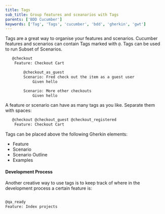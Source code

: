 ```yaml
---
title: Tags
sub_title: Group features and sceanarios with Tags
parents: ['BDD Cucumber']
keywords: ['Tag', 'Tags', 'cucumber', 'bdd', 'gherkin', 'gwt']
---
```


Tags are a great way to organise your features and scenarios. Cucumber features and scenarios can contain Tags marked with `@`. Tags can be used to run Subset of Scenarios.

```bash
   @checkout
    Feature: Checkout Cart

        @checkout_as_guest
        Scenario: Fred check out the item as a guest user
            Given hello

        Scenario: More other checkouts
            Given hello
```

A feature or scenario can have as many tags as you like. Separate them with spaces:

```bash
   @checkout @checkout_guest @checkout_registered
    Feature: Checkout Cart
```

Tags can be placed above the following Gherkin elements:

- Feature
- Scenario
- Scenario Outline
- Examples

#### Development Process

Another creative way to use tags is to keep track of where in the development process a certain feature is:

```bash

@qa_ready
Feature: Index projects

```
